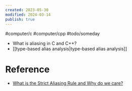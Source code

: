 ```yaml
---
created: 2023-05-30
modified: 2024-03-14
publish: true
---
```


#computer/c #computer/cpp #todo/someday 
- What is aliasing in C and C++?
- [[type-based alias analysis|type-based alias analysis]]

# Reference
- [What is the Strict Aliasing Rule and Why do we care?](https://gist.github.com/shafik/848ae25ee209f698763cffee272a58f8)